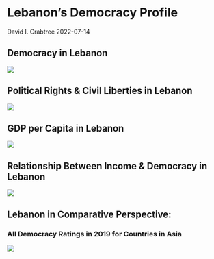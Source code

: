 Lebanon’s Democracy Profile
================
David I. Crabtree
2022-07-14

## Democracy in Lebanon

![](C:\Users\David\Desktop\PROGRA~1\FILESA~1\CFSS\hw06\reports\LEBANO~1/figure-gfm/Demscore-1.png)<!-- -->

## Political Rights & Civil Liberties in Lebanon

![](C:\Users\David\Desktop\PROGRA~1\FILESA~1\CFSS\hw06\reports\LEBANO~1/figure-gfm/Political%20Rights%20&%20Civil%20Libs-1.png)<!-- -->

## GDP per Capita in Lebanon

![](C:\Users\David\Desktop\PROGRA~1\FILESA~1\CFSS\hw06\reports\LEBANO~1/figure-gfm/GDP%20per%20Capita-1.png)<!-- -->

## Relationship Between Income & Democracy in Lebanon

![](C:\Users\David\Desktop\PROGRA~1\FILESA~1\CFSS\hw06\reports\LEBANO~1/figure-gfm/Income%20&%20Dem-1.png)<!-- -->

## Lebanon in Comparative Perspective:

### All Democracy Ratings in 2019 for Countries in Asia

![](C:\Users\David\Desktop\PROGRA~1\FILESA~1\CFSS\hw06\reports\LEBANO~1/figure-gfm/Democracy%20in%20Comparative%20Perspective-1.png)<!-- -->
